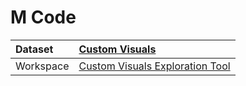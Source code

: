 



# M Code

|Dataset|[Custom Visuals](./../Custom-Visuals.md)|
| :--- | :--- |
|Workspace|[Custom Visuals Exploration Tool](../../Workspaces/Custom-Visuals-Exploration-Tool.md)|
